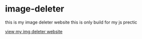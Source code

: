 # image-deleter
<p>this is my image deleter website this is only build for my js prectic</p>
<a href="https://omchy34.github.io/image-deleter/" > view my img deleter website </a>

